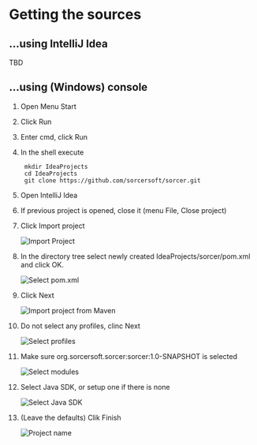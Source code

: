 Getting the sources
=====

...using IntelliJ Idea
----

TBD

...using (Windows) console
----

1. Open Menu Start
2. Click Run
3. Enter cmd, click Run
4. In the shell execute

        mkdir IdeaProjects
        cd IdeaProjects
        git clone https://github.com/sorcersoft/sorcer.git

5. Open IntelliJ Idea
6. If previous project is opened, close it (menu File, Close project)
7. Click Import project

    ![Import Project](getting/console/step7.png)

8. In the directory tree select newly created IdeaProjects/sorcer/pom.xml and click OK.

    ![Select pom.xml](getting/console/step8.png)

9. Click Next

    ![Import project from Maven](getting/console/step9.png)

9. Do not select any profiles, clinc Next

    ![Select profiles](getting/console/step10.png)

9. Make sure org.sorcersoft.sorcer:sorcer:1.0-SNAPSHOT is selected

    ![Select modules](getting/console/step11.png)

9. Select Java SDK, or setup one if there is none

    ![Select Java SDK](getting/console/step12.png)

9. (Leave the defaults) Clik Finish

    ![Project name](getting/console/step13.png)
